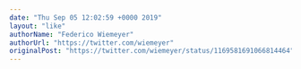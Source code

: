 ```yaml
---
date: "Thu Sep 05 12:02:59 +0000 2019"
layout: "like"
authorName: "Federico Wiemeyer"
authorUrl: "https://twitter.com/wiemeyer"
originalPost: "https://twitter.com/wiemeyer/status/1169581691066814464"
---
```

